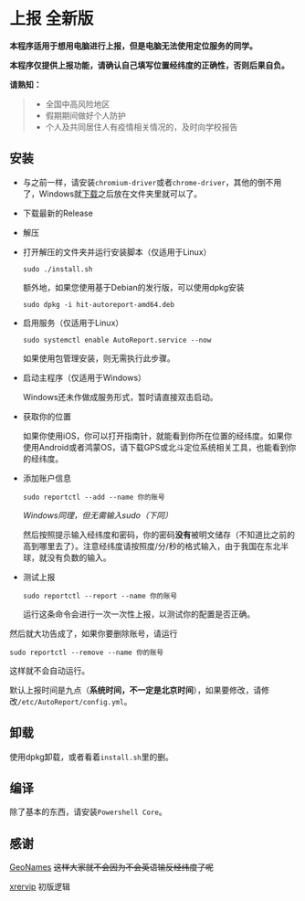 # 上报 全新版

**本程序适用于想用电脑进行上报，但是电脑无法使用定位服务的同学。**

**本程序仅提供上报功能，请确认自己填写位置经纬度的正确性，否则后果自负。**

**请熟知：**

> - 全国中高风险地区
> - 假期期间做好个人防护
> - 个人及共同居住人有疫情相关情况的，及时向学校报告

## 安装

- 与之前一样，请安装`chromium-driver`或者`chrome-driver`，其他的倒不用了，Windows就[下载](https://chromedriver.chromium.org/downloads)之后放在文件夹里就可以了。

- 下载最新的Release

- 解压

- 打开解压的文件夹并运行安装脚本（仅适用于Linux）

  ``` shell
  sudo ./install.sh
  ```

  额外地，如果您使用基于Debian的发行版，可以使用dpkg安装

  ``` shell
  sudo dpkg -i hit-autoreport-amd64.deb
  ```

- 启用服务（仅适用于Linux）

  ``` shell 
  sudo systemctl enable AutoReport.service --now
  ```

  如果使用包管理安装，则无需执行此步骤。

- 启动主程序（仅适用于Windows）

  Windows还未作做成服务形式，暂时请直接双击启动。

- 获取你的位置

  如果你使用iOS，你可以打开指南针，就能看到你所在位置的经纬度。如果你使用Android或者鸿蒙OS，请下载GPS或北斗定位系统相关工具，也能看到你的经纬度。

- 添加账户信息

  ``` shell
  sudo reportctl --add --name 你的账号
  ```

  *Windows同理，但无需输入sudo（下同）*

  然后按照提示输入经纬度和密码，你的密码**没有**被明文储存（不知道比之前的高到哪里去了）。注意经纬度请按照度/分/秒的格式输入，由于我国在东北半球，就没有负数的输入。

- 测试上报

  ``` shell
  sudo reportctl --report --name 你的账号
  ```

  运行这条命令会进行一次一次性上报，以测试你的配置是否正确。

然后就大功告成了，如果你要删除账号，请运行

``` shell
sudo reportctl --remove --name 你的账号
```

这样就不会自动运行。

默认上报时间是九点（**系统时间，不一定是北京时间**），如果要修改，请修改`/etc/AutoReport/config.yml`。

## 卸载

使用dpkg卸载，或者看着`install.sh`里的删。

## 编译

除了基本的东西，请安装`Powershell Core`。

## 感谢

[GeoNames](http://www.geonames.org/) ~~这样大家就不会因为不会英语输反经纬度了呢~~

[xrervip](https://github.com/xrervip) 初版逻辑

